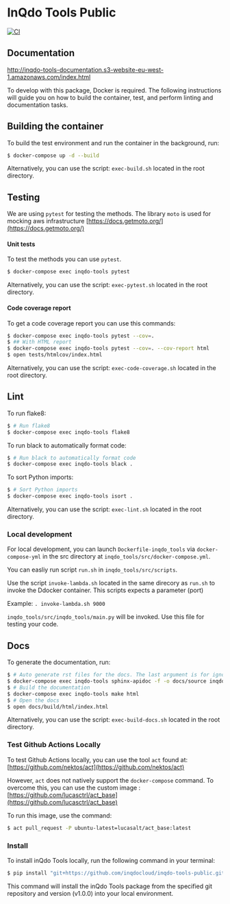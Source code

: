 # InQdo Tools Public

[![CI](https://github.com/inqdocloud/inqdo-tools-public/actions/workflows/ci.yml/badge.svg)](https://github.com/inqdocloud/inqdo-tools-public/actions/workflows/ci.yml)

## Documentation
http://inqdo-tools-documentation.s3-website-eu-west-1.amazonaws.com/index.html

To develop with this package, Docker is required. The following instructions will guide you on how to build the container, test, and perform linting and documentation tasks.

## Building the container
To build the test environment and run the container in the background, run:

```sh
$ docker-compose up -d --build
```

Alternatively, you can use the script: `exec-build.sh` located in the root directory. 


## Testing
We are using `pytest` for testing the methods.
The library `moto` is used for mocking aws infrastructure [https://docs.getmoto.org/](https://docs.getmoto.org/)


#### Unit tests
To test the methods you can use `pytest`.

```sh
$ docker-compose exec inqdo-tools pytest
```

Alternatively, you can use the script: `exec-pytest.sh` located in the root directory. 

#### Code coverage report
To get a code coverage report you can use this commands:

```sh
$ docker-compose exec inqdo-tools pytest --cov=.
$ ## With HTML report
$ docker-compose exec inqdo-tools pytest --cov=. --cov-report html
$ open tests/htmlcov/index.html
```

Alternatively, you can use the script: `exec-code-coverage.sh` located in the root directory.


## Lint

To run flake8:

```sh
$ # Run flake8
$ docker-compose exec inqdo-tools flake8
```

To run black to automatically format code:

```sh
$ # Run black to automatically format code
$ docker-compose exec inqdo-tools black .
```

To sort Python imports:

```sh
$ # Sort Python imports
$ docker-compose exec inqdo-tools isort .
```

Alternatively, you can use the script: `exec-lint.sh` located in the root directory.

### Local development

For local development, you can launch `Dockerfile-inqdo_tools` via `docker-compose-yml` in the src directory at `inqdo_tools/src/docker-compose.yml`.

You can easliy run script `run.sh` in `inqdo_tools/src/scripts`.

Use the script `invoke-lambda.sh` located in the same direcory as `run.sh` to invoke the Ddocker container.
This scripts expects a parameter (port)

Example: `. invoke-lambda.sh 9000`

`inqdo_tools/src/inqdo_tools/main.py` will be invoked. Use this file for testing your code.


## Docs
To generate the documentation, run:

```sh
$ # Auto generate rst files for the docs. The last argument is for ignoring the debug.py file from the docs
$ docker-compose exec inqdo-tools sphinx-apidoc -f -o docs/source inqdo_tools inqdo_tools/debug.py
$ # Build the documentation
$ docker-compose exec inqdo-tools make html
$ # Open the docs
$ open docs/build/html/index.html
```

Alternatively, you can use the script: `exec-build-docs.sh` located in the root directory.


### Test Github Actions Locally
To test Github Actions locally, you can use the tool `act` found at: [https://github.com/nektos/act](https://github.com/nektos/act)

 However, `act` does not natively support the `docker-compose` command. To overcome this, you can use the custom image : [https://github.com/lucasctrl/act_base](https://github.com/lucasctrl/act_base)

To run this image, use the command:
```sh
$ act pull_request -P ubuntu-latest=lucasalt/act_base:latest
```


### Install
To install inQdo Tools locally, run the following command in your terminal:

```sh
$ pip install "git+https://github.com/inqdocloud/inqdo-tools-public.git@v1.0.0#egg=inqdo-tools&subdirectory=inqdo_tools/src"
```

This command will install the inQdo Tools package from the specified git repository and version (v1.0.0) into your local environment.
